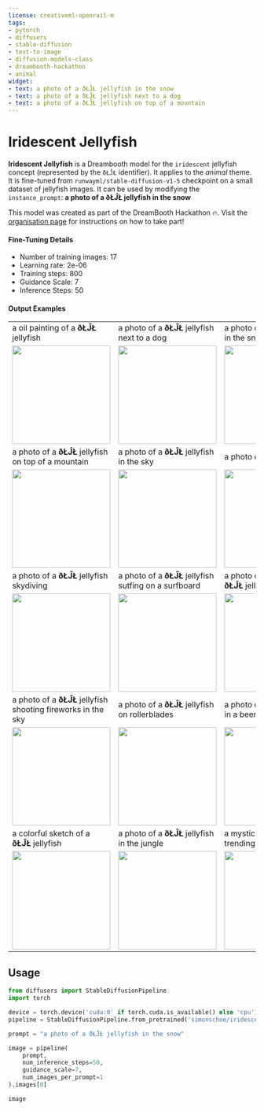 ```yaml
---
license: creativeml-openrail-m
tags:
- pytorch
- diffusers
- stable-diffusion
- text-to-image
- diffusion-models-class
- dreambooth-hackathon
- animal
widget:
- text: a photo of a ðŁĴŁ jellyfish in the snow
- text: a photo of a ðŁĴŁ jellyfish next to a dog
- text: a photo of a ðŁĴŁ jellyfish on top of a mountain
---
```


# Iridescent Jellyfish

**Iridescent Jellyfish** is a Dreambooth model for the `iridescent` jellyfish concept (represented by the `ðŁĴŁ` identifier).
It applies to the *animal* theme.
It is fine-tuned from `runwayml/stable-diffusion-v1-5` checkpoint on a small dataset of jellyfish images.
It can be used by modifying the `instance_prompt`: **a photo of a ðŁĴŁ jellyfish in the snow**

This model was created as part of the DreamBooth Hackathon 🔥. Visit the [organisation page](https://huggingface.co/dreambooth-hackathon) for instructions on how to take part!

#### Fine-Tuning Details

- Number of training images: 17
- Learning rate: 2e-06
- Training steps: 800
- Guidance Scale: 7
- Inference Steps: 50

#### Output Examples

<table>
  <tr>
    <td>a oil painting of a <b>ðŁĴŁ</b> jellyfish</td>
    <td>a photo of a <b>ðŁĴŁ</b> jellyfish next to a dog</td>
    <td>a photo of a <b>ðŁĴŁ</b> jellyfish in the snow</td>
  </tr>
  <tr>
    <td align="center"><img src="https://huggingface.co/simonschoe/iridescent-jellyfish/resolve/main/output/jelly%20(4).png" style="height:200px"> </td>
    <td align="center"><img src="https://huggingface.co/simonschoe/iridescent-jellyfish/resolve/main/output/jelly%20(5).png" style="height:200px"> </td>
    <td align="center"><img src="https://huggingface.co/simonschoe/iridescent-jellyfish/resolve/main/output/jelly%20(6).png" style="height:200px"> </td>
  </tr>
  <tr>
    <td>a photo of a <b>ðŁĴŁ</b> jellyfish on top of a mountain</td>
    <td>a photo of a <b>ðŁĴŁ</b> jellyfish in the sky</td>
    <td>a photo of a <b>ðŁĴŁ</b> jellyfish</td>
  </tr>
  <tr>
    <td align="center"><img src="https://huggingface.co/simonschoe/iridescent-jellyfish/resolve/main/output/jelly%20(7).png" style="height:200px"> </td>
    <td align="center"><img src="https://huggingface.co/simonschoe/iridescent-jellyfish/resolve/main/output/jelly%20(8).png" style="height:200px"> </td>
    <td align="center"><img src="https://huggingface.co/simonschoe/iridescent-jellyfish/resolve/main/output/jelly%20(9).png" style="height:200px"> </td>
  </tr>
  <tr>
    <td>a photo of a <b>ðŁĴŁ</b> jellyfish skydiving</td>
    <td>a photo of a <b>ðŁĴŁ</b> jellyfish sutfing on a surfboard</td>
    <td>a photo of a choclate <b>ðŁĴŁ</b> jellyfish</td>
  </tr>
  <tr>
    <td align="center"><img src="https://huggingface.co/simonschoe/iridescent-jellyfish/resolve/main/output/jelly%20(10).jpg" style="height:200px"> </td>
    <td align="center"><img src="https://huggingface.co/simonschoe/iridescent-jellyfish/resolve/main/output/jelly%20(11).jpg" style="height:200px"> </td>
    <td align="center"><img src="https://huggingface.co/simonschoe/iridescent-jellyfish/resolve/main/output/jelly%20(12).jpg" style="height:200px"> </td>
  </tr>
  <tr>
    <td>a photo of a <b>ðŁĴŁ</b> jellyfish shooting fireworks in the sky</td>
    <td>a photo of a <b>ðŁĴŁ</b> jellyfish on rollerblades</td>
    <td>a photo of a <b>ðŁĴŁ</b> jellyfish in a beer bottle</td>
  </tr>
  <tr>
    <td align="center"><img src="https://huggingface.co/simonschoe/iridescent-jellyfish/resolve/main/output/jelly%20(13).jpg" style="height:200px"> </td>
    <td align="center"><img src="https://huggingface.co/simonschoe/iridescent-jellyfish/resolve/main/output/jelly%20(14).jpg" style="height:200px"> </td>
    <td align="center"><img src="https://huggingface.co/simonschoe/iridescent-jellyfish/resolve/main/output/jelly%20(15).jpg" style="height:200px"> </td>
  </tr>
  <tr>
    <td>a colorful sketch of a <b>ðŁĴŁ</b> jellyfish</td>
    <td>a photo of a <b>ðŁĴŁ</b> jellyfish in the jungle</td>
    <td>a mystic <b>ðŁĴŁ</b> jellyfish, trending on artstation</td>
  </tr>
  <tr>
    <td align="center"><img src="https://huggingface.co/simonschoe/iridescent-jellyfish/resolve/main/output/jelly%20(1).png" style="height:200px"> </td>
    <td align="center"><img src="https://huggingface.co/simonschoe/iridescent-jellyfish/resolve/main/output/jelly%20(2).png" style="height:200px"> </td>
    <td align="center"><img src="https://huggingface.co/simonschoe/iridescent-jellyfish/resolve/main/output/jelly%20(3).png" style="height:200px"> </td>
  </tr>
</table>

## Usage

```python
from diffusers import StableDiffusionPipeline
import torch

device = torch.device('cuda:0' if torch.cuda.is_available() else 'cpu')
pipeline = StableDiffusionPipeline.from_pretrained('simonschoe/iridescent-jellyfish').to(device)

prompt = "a photo of a ðŁĴŁ jellyfish in the snow"

image = pipeline(
    prompt,
    num_inference_steps=50,
    guidance_scale=7,
    num_images_per_prompt=1
).images[0]

image
```
